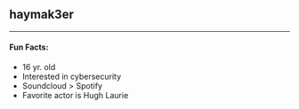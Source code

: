 ## haymak3er
****

#### Fun Facts:
 - 16 yr. old
 - Interested in cybersecurity
 - Soundcloud > Spotify
 - Favorite actor is Hugh Laurie

